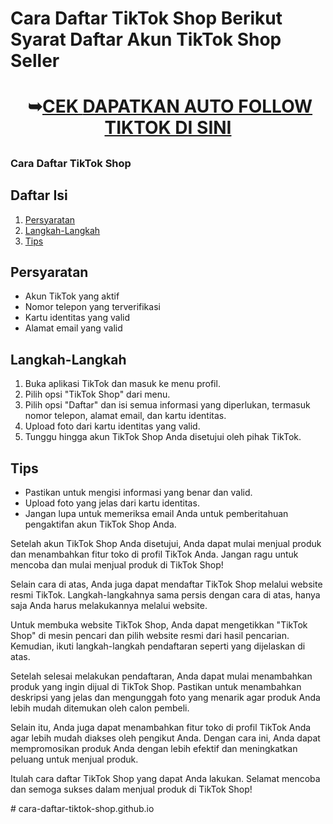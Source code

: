 <h1>Cara Daftar TikTok Shop Berikut Syarat Daftar Akun TikTok Shop Seller</h1><h1 style="text-align: center;">&nbsp;➥<a href="https://www.tiktok.com/@bajueanita/video/7191744092093615386" rel="nofollow">CEK&nbsp;</a><a href="https://www.tiktok.com/@bajueanita/video/7191744092093615386" target="_blank">DAPATKAN AUTO FOLLOW TIKTOK DI SINI</a></h1>
<h2></h2>
<h3 style="text-align: left;">Cara Daftar TikTok Shop</h3>
<h2>Daftar Isi</h2>
<ol>
  <li><a href="#persyaratan">Persyaratan</a></li>
  <li><a href="#langkah-langkah">Langkah-Langkah</a></li>
  <li><a href="#tips">Tips</a></li>
</ol>
<h2 id="persyaratan">Persyaratan</h2>
<ul>
  <li>Akun TikTok yang aktif</li>
  <li>Nomor telepon yang terverifikasi</li>
  <li>Kartu identitas yang valid</li>
  <li>Alamat email yang valid</li>
</ul>
<h2 id="langkah-langkah">Langkah-Langkah</h2>
<ol>
  <li>Buka aplikasi TikTok dan masuk ke menu profil.</li>
  <li>Pilih opsi "TikTok Shop" dari menu.</li>
  <li>Pilih opsi "Daftar" dan isi semua informasi yang diperlukan, termasuk nomor telepon, alamat email, dan kartu identitas.</li>
  <li>Upload foto dari kartu identitas yang valid.</li>
  <li>Tunggu hingga akun TikTok Shop Anda disetujui oleh pihak TikTok.</li>
</ol>
<h2 id="tips">Tips</h2>
<ul>
  <li>Pastikan untuk mengisi informasi yang benar dan valid.</li>
  <li>Upload foto yang jelas dari kartu identitas.</li>
  <li>Jangan lupa untuk memeriksa email Anda untuk pemberitahuan pengaktifan akun TikTok Shop Anda.</li>
</ul>
<p>Setelah akun TikTok Shop Anda disetujui, Anda dapat mulai menjual produk dan menambahkan fitur toko di profil TikTok Anda. Jangan ragu untuk mencoba dan mulai menjual produk di TikTok Shop!</p>
<p>Selain cara di atas, Anda juga dapat mendaftar TikTok Shop melalui website resmi TikTok. Langkah-langkahnya sama persis dengan cara di atas, hanya saja Anda harus melakukannya melalui website. </p>
<p>Untuk membuka website TikTok Shop, Anda dapat mengetikkan "TikTok Shop" di mesin pencari dan pilih website resmi dari hasil pencarian. Kemudian, ikuti langkah-langkah pendaftaran seperti yang dijelaskan di atas.</p>
<p>Setelah selesai melakukan pendaftaran, Anda dapat mulai menambahkan produk yang ingin dijual di TikTok Shop. Pastikan untuk menambahkan deskripsi yang jelas dan mengunggah foto yang menarik agar produk Anda lebih mudah ditemukan oleh calon pembeli.</p>
<p>Selain itu, Anda juga dapat menambahkan fitur toko di profil TikTok Anda agar lebih mudah diakses oleh pengikut Anda. Dengan cara ini, Anda dapat mempromosikan produk Anda dengan lebih efektif dan meningkatkan peluang untuk menjual produk.</p>
<p>Itulah cara daftar TikTok Shop yang dapat Anda lakukan. Selamat mencoba dan semoga sukses dalam menjual produk di TikTok Shop!</p>
# cara-daftar-tiktok-shop.github.io
